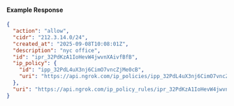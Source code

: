 <!-- Code generated for API Clients. DO NOT EDIT. -->

#### Example Response

```json
{
  "action": "allow",
  "cidr": "212.3.14.0/24",
  "created_at": "2025-09-08T10:08:01Z",
  "description": "nyc office",
  "id": "ipr_32PdKzA1IoHevW4jwvnXAivfBfB",
  "ip_policy": {
    "id": "ipp_32PdL4uX3nj6CimO7vncZjMe0cB",
    "uri": "https://api.ngrok.com/ip_policies/ipp_32PdL4uX3nj6CimO7vncZjMe0cB"
  },
  "uri": "https://api.ngrok.com/ip_policy_rules/ipr_32PdKzA1IoHevW4jwvnXAivfBfB"
}
```
